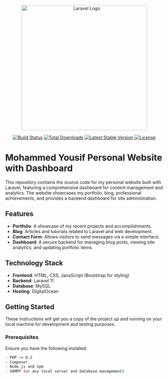 <p align="center"><a href="https://laravel.com" target="_blank"><img src="https://raw.githubusercontent.com/laravel/art/master/logo-lockup/5%20SVG/2%20CMYK/1%20Full%20Color/laravel-logolockup-cmyk-red.svg" width="400" alt="Laravel Logo"></a></p>

<p align="center">
<a href="https://github.com/laravel/framework/actions"><img src="https://github.com/laravel/framework/workflows/tests/badge.svg" alt="Build Status"></a>
<a href="https://packagist.org/packages/laravel/framework"><img src="https://img.shields.io/packagist/dt/laravel/framework" alt="Total Downloads"></a>
<a href="https://packagist.org/packages/laravel/framework"><img src="https://img.shields.io/packagist/v/laravel/framework" alt="Latest Stable Version"></a>
<a href="https://packagist.org/packages/laravel/framework"><img src="https://img.shields.io/packagist/l/laravel/framework" alt="License"></a>
</p>

# Mohammed Yousif Personal Website with Dashboard

This repository contains the source code for my personal website built with Laravel, featuring a comprehensive dashboard for content management and analytics. The website showcases my portfolio, blog, professional achievements, and provides a backend dashboard for site administration.

## Features

- **Portfolio**: A showcase of my recent projects and accomplishments.
- **Blog**: Articles and tutorials related to Laravel and web development.
- **Contact Form**: Allows visitors to send messages via a simple interface.
- **Dashboard**: A secure backend for managing blog posts, viewing site analytics, and updating portfolio items.

## Technology Stack

- **Frontend**: HTML, CSS, JavaScript (Bootstrap for styling)
- **Backend**: Laravel 11
- **Database**: MySQL
- **Hosting**: DigitalOcean

## Getting Started

These instructions will get you a copy of the project up and running on your local machine for development and testing purposes.

### Prerequisites

Ensure you have the following installed:
```bash
- PHP >= 8.2
- Composer
- Node.js and npm
- XAMPP (or any local server and database management)
